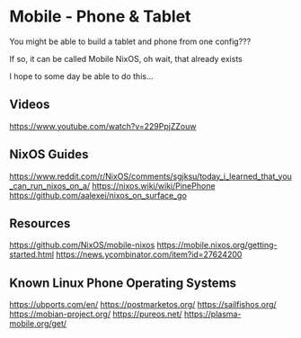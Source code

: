 # Mobile - Phone & Tablet

You might be able to build a tablet and phone from one config???

If so, it can be called Mobile NixOS, oh wait, that already exists

I hope to some day be able to do this...

## Videos
https://www.youtube.com/watch?v=229PpjZZouw

## NixOS Guides
https://www.reddit.com/r/NixOS/comments/sgjksu/today_i_learned_that_you_can_run_nixos_on_a/
https://nixos.wiki/wiki/PinePhone
https://github.com/aalexei/nixos_on_surface_go

## Resources
https://github.com/NixOS/mobile-nixos
https://mobile.nixos.org/getting-started.html
https://news.ycombinator.com/item?id=27624200

## Known Linux Phone Operating Systems
https://ubports.com/en/
https://postmarketos.org/
https://sailfishos.org/
https://mobian-project.org/
https://pureos.net/
https://plasma-mobile.org/get/
